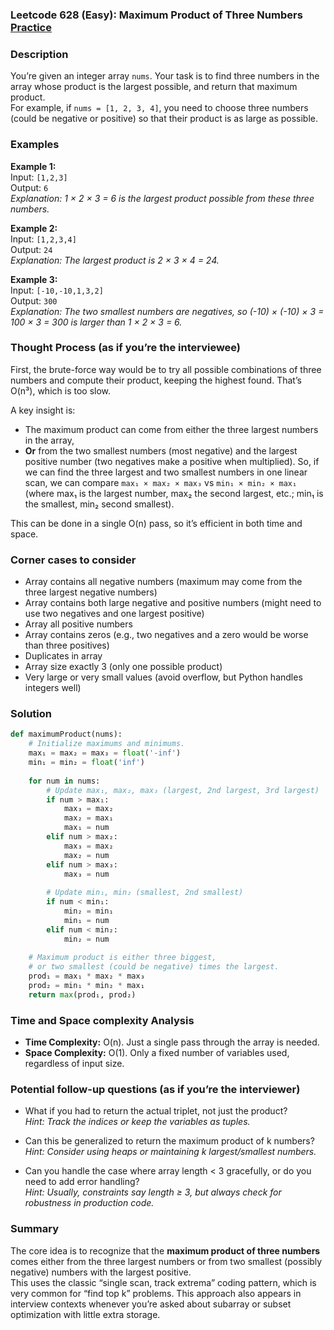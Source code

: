 ### Leetcode 628 (Easy): Maximum Product of Three Numbers [Practice](https://leetcode.com/problems/maximum-product-of-three-numbers)

### Description  
You’re given an integer array `nums`. Your task is to find three numbers in the array whose product is the largest possible, and return that maximum product.  
For example, if `nums = [1, 2, 3, 4]`, you need to choose three numbers (could be negative or positive) so that their product is as large as possible.

### Examples  

**Example 1:**  
Input: `[1,2,3]`  
Output: `6`  
*Explanation: 1 × 2 × 3 = 6 is the largest product possible from these three numbers.*

**Example 2:**  
Input: `[1,2,3,4]`  
Output: `24`  
*Explanation: The largest product is 2 × 3 × 4 = 24.*

**Example 3:**  
Input: `[-10,-10,1,3,2]`  
Output: `300`  
*Explanation: The two smallest numbers are negatives, so (-10) × (-10) × 3 = 100 × 3 = 300 is larger than 1 × 2 × 3 = 6.*

### Thought Process (as if you’re the interviewee)  
First, the brute-force way would be to try all possible combinations of three numbers and compute their product, keeping the highest found. That’s O(n³), which is too slow.

A key insight is:
- The maximum product can come from either the three largest numbers in the array,
- **Or** from the two smallest numbers (most negative) and the largest positive number (two negatives make a positive when multiplied).
So, if we can find the three largest and two smallest numbers in one linear scan, we can compare `max₁ × max₂ × max₃` vs `min₁ × min₂ × max₁` (where max₁ is the largest number, max₂ the second largest, etc.; min₁ is the smallest, min₂ second smallest).

This can be done in a single O(n) pass, so it’s efficient in both time and space.

### Corner cases to consider  
- Array contains all negative numbers (maximum may come from the three largest negative numbers)
- Array contains both large negative and positive numbers (might need to use two negatives and one largest positive)
- Array all positive numbers
- Array contains zeros (e.g., two negatives and a zero would be worse than three positives)
- Duplicates in array
- Array size exactly 3 (only one possible product)
- Very large or very small values (avoid overflow, but Python handles integers well)

### Solution

```python
def maximumProduct(nums):
    # Initialize maximums and minimums.
    max₁ = max₂ = max₃ = float('-inf')
    min₁ = min₂ = float('inf')
    
    for num in nums:
        # Update max₁, max₂, max₃ (largest, 2nd largest, 3rd largest)
        if num > max₁:
            max₃ = max₂
            max₂ = max₁
            max₁ = num
        elif num > max₂:
            max₃ = max₂
            max₂ = num
        elif num > max₃:
            max₃ = num
        
        # Update min₁, min₂ (smallest, 2nd smallest)
        if num < min₁:
            min₂ = min₁
            min₁ = num
        elif num < min₂:
            min₂ = num
    
    # Maximum product is either three biggest,
    # or two smallest (could be negative) times the largest.
    prod₁ = max₁ * max₂ * max₃
    prod₂ = min₁ * min₂ * max₁
    return max(prod₁, prod₂)
```

### Time and Space complexity Analysis  

- **Time Complexity:** O(n). Just a single pass through the array is needed.
- **Space Complexity:** O(1). Only a fixed number of variables used, regardless of input size.

### Potential follow-up questions (as if you’re the interviewer)  

- What if you had to return the actual triplet, not just the product?  
  *Hint: Track the indices or keep the variables as tuples.*

- Can this be generalized to return the maximum product of k numbers?  
  *Hint: Consider using heaps or maintaining k largest/smallest numbers.*

- Can you handle the case where array length < 3 gracefully, or do you need to add error handling?  
  *Hint: Usually, constraints say length ≥ 3, but always check for robustness in production code.*

### Summary
The core idea is to recognize that the **maximum product of three numbers** comes either from the three largest numbers or from two smallest (possibly negative) numbers with the largest positive.  
This uses the classic “single scan, track extrema” coding pattern, which is very common for “find top k” problems. This approach also appears in interview contexts whenever you’re asked about subarray or subset optimization with little extra storage.